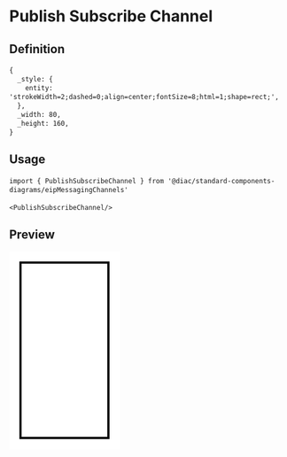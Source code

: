 # Publish Subscribe Channel

## Definition

```
{
  _style: { 
    entity: 'strokeWidth=2;dashed=0;align=center;fontSize=8;html=1;shape=rect;',
  },
  _width: 80,
  _height: 160,
}
```

## Usage

```
import { PublishSubscribeChannel } from '@diac/standard-components-diagrams/eipMessagingChannels'

<PublishSubscribeChannel/>
```

## Preview

<img src="./publish-subscribe-channel.png" width="200"/>
